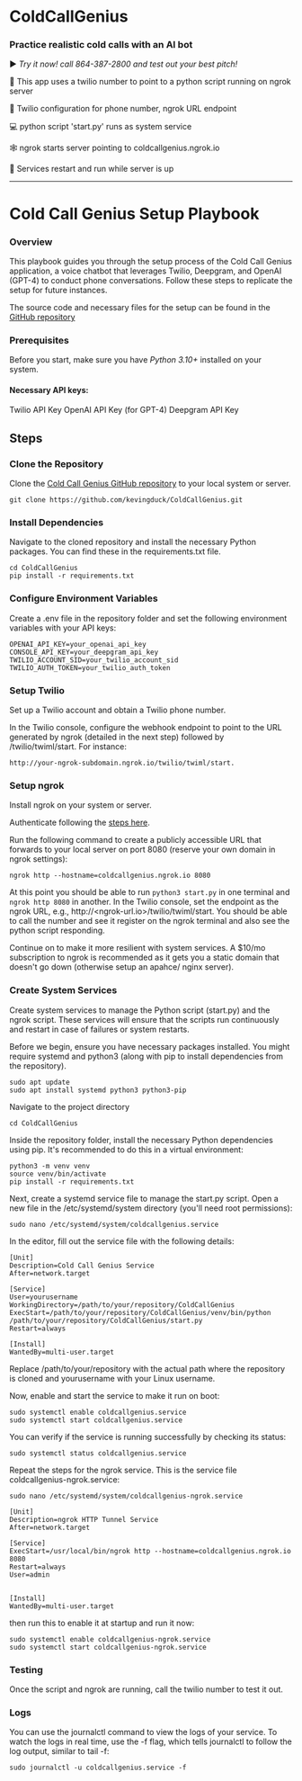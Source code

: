 # ColdCallGenius
### Practice realistic cold calls with an AI bot

▶️ _Try it now! call 864-387-2800 and test out your best pitch!_

📲 This app uses a twilio number to point to a python script running on ngrok server

📱 Twilio configuration for phone number, ngrok URL endpoint

💻 python script 'start.py' runs as system service 

🕸️ ngrok starts server pointing to coldcallgenius.ngrok.io

🏃 Services restart and run while server is up

---

# Cold Call Genius Setup Playbook
### Overview

This playbook guides you through the setup process of the Cold Call Genius application, a voice chatbot that leverages Twilio, Deepgram, and OpenAI (GPT-4) to conduct phone conversations. Follow these steps to replicate the setup for future instances.

The source code and necessary files for the setup can be found in the [GitHub repository](https://github.com/kevingduck/ColdCallGenius)

### Prerequisites
Before you start, make sure you have *Python 3.10+* installed on your system.
#### Necessary API keys:
Twilio API Key
OpenAI API Key (for GPT-4)
Deepgram API Key

## Steps
### Clone the Repository

Clone the [Cold Call Genius GitHub repository](https://github.com/kevingduck/ColdCallGenius) to your local system or server.

`
git clone https://github.com/kevingduck/ColdCallGenius.git
`

### Install Dependencies
Navigate to the cloned repository and install the necessary Python packages. You can find these in the requirements.txt file.

```
cd ColdCallGenius
pip install -r requirements.txt
```

### Configure Environment Variables

Create a .env file in the repository folder and set the following environment variables with your API keys:

```
OPENAI_API_KEY=your_openai_api_key
CONSOLE_API_KEY=your_deepgram_api_key
TWILIO_ACCOUNT_SID=your_twilio_account_sid
TWILIO_AUTH_TOKEN=your_twilio_auth_token
```

### Setup Twilio

Set up a Twilio account and obtain a Twilio phone number.

In the Twilio console, configure the webhook endpoint to point to the URL generated by ngrok (detailed in the next step) followed by /twilio/twiml/start. For instance:

```
http://your-ngrok-subdomain.ngrok.io/twilio/twiml/start.
```

### Setup ngrok

Install ngrok on your system or server.

Authenticate following the [steps here](https://dashboard.ngrok.com/get-started/setup).

Run the following command to create a publicly accessible URL that forwards to your local server on port 8080 (reserve your own domain in ngrok settings):

```
ngrok http --hostname=coldcallgenius.ngrok.io 8080
```

At this point you should be able to run `python3 start.py` in one terminal and `ngrok http 8080` in another. In the Twilio console, set the endpoint as the ngrok URL, e.g., http://<ngrok-url.io>/twilio/twiml/start. You should be able to call the number and see it register on the ngrok terminal and also see the python script responding. 

Continue on to make it more resilient with system services. A $10/mo subscription to ngrok is recommended as it gets you a static domain that doesn't go down (otherwise setup an apahce/ nginx server).

### Create System Services

Create system services to manage the Python script (start.py) and the ngrok script. These services will ensure that the scripts run continuously and restart in case of failures or system restarts.

Before we begin, ensure you have necessary packages installed. You might require systemd and python3 (along with pip to install dependencies from the repository).

```
sudo apt update
sudo apt install systemd python3 python3-pip
```

Navigate to the project directory

```
cd ColdCallGenius
```

Inside the repository folder, install the necessary Python dependencies using pip. It's recommended to do this in a virtual environment:

```
python3 -m venv venv
source venv/bin/activate
pip install -r requirements.txt
```

Next, create a systemd service file to manage the start.py script. Open a new file in the /etc/systemd/system directory (you'll need root permissions):

```
sudo nano /etc/systemd/system/coldcallgenius.service
```

In the editor, fill out the service file with the following details:

```
[Unit]
Description=Cold Call Genius Service
After=network.target

[Service]
User=yourusername
WorkingDirectory=/path/to/your/repository/ColdCallGenius
ExecStart=/path/to/your/repository/ColdCallGenius/venv/bin/python /path/to/your/repository/ColdCallGenius/start.py
Restart=always

[Install]
WantedBy=multi-user.target
```

Replace /path/to/your/repository with the actual path where the repository is cloned and yourusername with your Linux username.

Now, enable and start the service to make it run on boot:

```
sudo systemctl enable coldcallgenius.service
sudo systemctl start coldcallgenius.service
```

You can verify if the service is running successfully by checking its status:

```
sudo systemctl status coldcallgenius.service
```

Repeat the steps for the ngrok service. This is the service file coldcallgenius-ngrok.service:

```
sudo nano /etc/systemd/system/coldcallgenius-ngrok.service
```

```
[Unit]
Description=ngrok HTTP Tunnel Service
After=network.target

[Service]
ExecStart=/usr/local/bin/ngrok http --hostname=coldcallgenius.ngrok.io 8080
Restart=always
User=admin


[Install]
WantedBy=multi-user.target
```

then run this to enable it at startup and run it now:

```
sudo systemctl enable coldcallgenius-ngrok.service
sudo systemctl start coldcallgenius-ngrok.service
```


### Testing

Once the script and ngrok are running, call the twilio number to test it out. 

### Logs

You can use the journalctl command to view the logs of your service. To watch the logs in real time, use the -f flag, which tells journalctl to follow the log output, similar to tail -f:

```
sudo journalctl -u coldcallgenius.service -f
```
